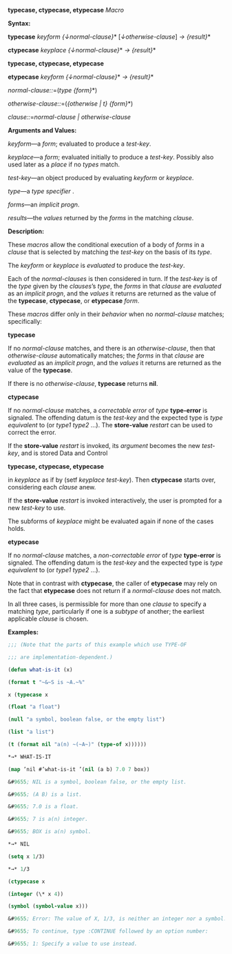 **typecase, ctypecase, etypecase** *Macro* 

**Syntax:** 

**typecase** *keyform &#123;↓normal-clause&#125;*\* [*↓otherwise-clause*] *→ &#123;result&#125;*\* 

**ctypecase** *keyplace &#123;↓normal-clause&#125;*\* *→ &#123;result&#125;*\* 







**typecase, ctypecase, etypecase** 

**etypecase** *keyform &#123;↓normal-clause&#125;*\* *→ &#123;result&#125;*\* 

*normal-clause::*=(*type &#123;form&#125;*\*) 

*otherwise-clause::*=(*&#123;otherwise | t&#125; &#123;form&#125;*\*) 

*clause::*=*normal-clause | otherwise-clause* 

**Arguments and Values:** 

*keyform*—a *form*; evaluated to produce a *test-key*. 

*keyplace*—a *form*; evaluated initially to produce a *test-key*. Possibly also used later as a *place* if no *types* match. 

*test-key*—an object produced by evaluating *keyform* or *keyplace*. 

*type*—a *type specifier* . 

*forms*—an *implicit progn*. 

*results*—the *values* returned by the *forms* in the matching *clause*. 

**Description:** 

These *macros* allow the conditional execution of a body of *forms* in a *clause* that is selected by matching the *test-key* on the basis of its *type*. 

The *keyform* or *keyplace* is *evaluated* to produce the *test-key*. 

Each of the *normal-clauses* is then considered in turn. If the *test-key* is of the *type* given by the *clauses*’s *type*, the *forms* in that *clause* are *evaluated* as an *implicit progn*, and the *values* it returns are returned as the value of the **typecase**, **ctypecase**, or **etypecase** *form*. 

These *macros* differ only in their *behavior* when no *normal-clause* matches; specifically: 

**typecase** 

If no *normal-clause* matches, and there is an *otherwise-clause*, then that *otherwise-clause* automatically matches; the *forms* in that *clause* are *evaluated* as an *implicit progn*, and the *values* it returns are returned as the value of the **typecase**. 

If there is no *otherwise-clause*, **typecase** returns **nil**. 

**ctypecase** 

If no *normal-clause* matches, a *correctable error* of *type* **type-error** is signaled. The offending datum is the *test-key* and the expected type is *type equivalent* to (or *type1 type2* ...). The **store-value** *restart* can be used to correct the error. 

If the **store-value** *restart* is invoked, its *argument* becomes the new *test-key*, and is stored Data and Control 





**typecase, ctypecase, etypecase** 

in *keyplace* as if by (setf *keyplace test-key*). Then **ctypecase** starts over, considering each *clause* anew. 

If the **store-value** *restart* is invoked interactively, the user is prompted for a new *test-key* to use. 

The subforms of *keyplace* might be evaluated again if none of the cases holds. 

**etypecase** 

If no *normal-clause* matches, a *non-correctable error* of *type* **type-error** is signaled. The offending datum is the *test-key* and the expected type is *type equivalent* to (or *type1 type2* ...). 

Note that in contrast with **ctypecase**, the caller of **etypecase** may rely on the fact that **etypecase** does not return if a *normal-clause* does not match. 

In all three cases, is permissible for more than one *clause* to specify a matching *type*, particularly if one is a *subtype* of another; the earliest applicable *clause* is chosen. 

**Examples:** 

```lisp
;;; (Note that the parts of this example which use TYPE-OF 

;;; are implementation-dependent.) 

(defun what-is-it (x) 

(format t "~&~S is ~A.~%" 

x (typecase x 

(float "a float") 

(null "a symbol, boolean false, or the empty list") 

(list "a list") 

(t (format nil "a(n) ~(~A~)" (type-of x)))))) 

*→* WHAT-IS-IT 

(map ’nil #’what-is-it ’(nil (a b) 7.0 7 box)) 

&#9655; NIL is a symbol, boolean false, or the empty list. 

&#9655; (A B) is a list. 

&#9655; 7.0 is a float. 

&#9655; 7 is a(n) integer. 

&#9655; BOX is a(n) symbol. 

*→* NIL 

(setq x 1/3) 

*→* 1/3 

(ctypecase x 

(integer (\* x 4)) 

(symbol (symbol-value x))) 

&#9655; Error: The value of X, 1/3, is neither an integer nor a symbol. 

&#9655; To continue, type :CONTINUE followed by an option number: 

&#9655; 1: Specify a value to use instead. 

```

